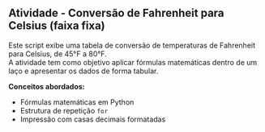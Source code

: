 ## Atividade - Conversão de Fahrenheit para Celsius (faixa fixa)

Este script exibe uma tabela de conversão de temperaturas de Fahrenheit para Celsius, de 45°F a 80°F.  
A atividade tem como objetivo aplicar fórmulas matemáticas dentro de um laço e apresentar os dados de forma tabular.

**Conceitos abordados:**
- Fórmulas matemáticas em Python
- Estrutura de repetição `for`
- Impressão com casas decimais formatadas

